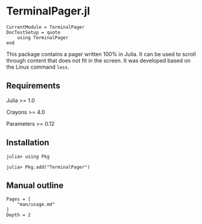 TerminalPager.jl
================

```@meta
CurrentModule = TerminalPager
DocTestSetup = quote
    using TerminalPager
end
```

This package contains a pager written 100% in Julia. It can be used to scroll
through content that does not fit in the screen. It was developed based on the
Linux command `less`.

## Requirements

Julia >= 1.0

Crayons >= 4.0

Parameters >= 0.12

## Installation

```julia-repl
julia> using Pkg

julia> Pkg.add("TerminalPager")
```

## Manual outline

```@contents
Pages = [
    "man/usage.md"
]
Depth = 2
```

